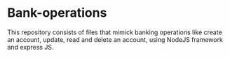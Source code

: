 # Bank-operations

This repository consists of files that mimick banking operations like create an account, update, read and delete an account, using NodeJS framework and express JS.

